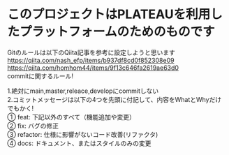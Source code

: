 # このプロジェクトはPLATEAUを利用したプラットフォームのためのものです  

Gitのルールは以下のQiita記事を参考に設定しようと思います  
<https://qiita.com/nash_efp/items/b937df8cd0f852308e09>  
<https://qiita.com/homhom44/items/9f13c646fa2619ae63d0>  
commitに関するルール!  

1.絶対にmain,master,releace,developにcommitしない  
2.コミットメッセージは以下の4つを先頭に付記して、内容をWhatとWhyだけでもかく!  
① feat: 下記以外のすべて（機能追加や変更）  
② fix: バグの修正  
③ refactor: 仕様に影響がないコード改善(リファクタ)  
④ docs: ドキュメント、またはスタイルのみの変更  
